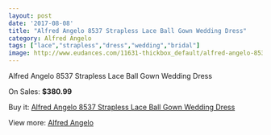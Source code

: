 ```yaml
---
layout: post
date: '2017-08-08'
title: "Alfred Angelo 8537 Strapless Lace Ball Gown Wedding Dress"
category: Alfred Angelo
tags: ["lace","strapless","dress","wedding","bridal"]
image: http://www.eudances.com/11631-thickbox_default/alfred-angelo-8537-strapless-lace-ball-gown-wedding-dress.jpg
---
```

Alfred Angelo 8537 Strapless Lace Ball Gown Wedding Dress

On Sales: **$380.99**
<a href="https://www.eudances.com/en/alfred-angelo/3680-alfred-angelo-8537-strapless-lace-ball-gown-wedding-dress.html"><amp-img layout="responsive" width="600" height="600" src="//www.eudances.com/11631-thickbox_default/alfred-angelo-8537-strapless-lace-ball-gown-wedding-dress.jpg" alt="Alfred Angelo 8537 Strapless Lace Ball Gown Wedding Dress 0" /></a>
<a href="https://www.eudances.com/en/alfred-angelo/3680-alfred-angelo-8537-strapless-lace-ball-gown-wedding-dress.html"><amp-img layout="responsive" width="600" height="600" src="//www.eudances.com/11634-thickbox_default/alfred-angelo-8537-strapless-lace-ball-gown-wedding-dress.jpg" alt="Alfred Angelo 8537 Strapless Lace Ball Gown Wedding Dress 1" /></a>
<a href="https://www.eudances.com/en/alfred-angelo/3680-alfred-angelo-8537-strapless-lace-ball-gown-wedding-dress.html"><amp-img layout="responsive" width="600" height="600" src="//www.eudances.com/11633-thickbox_default/alfred-angelo-8537-strapless-lace-ball-gown-wedding-dress.jpg" alt="Alfred Angelo 8537 Strapless Lace Ball Gown Wedding Dress 2" /></a>
<a href="https://www.eudances.com/en/alfred-angelo/3680-alfred-angelo-8537-strapless-lace-ball-gown-wedding-dress.html"><amp-img layout="responsive" width="600" height="600" src="//www.eudances.com/11632-thickbox_default/alfred-angelo-8537-strapless-lace-ball-gown-wedding-dress.jpg" alt="Alfred Angelo 8537 Strapless Lace Ball Gown Wedding Dress 3" /></a>

Buy it: [Alfred Angelo 8537 Strapless Lace Ball Gown Wedding Dress](https://www.eudances.com/en/alfred-angelo/3680-alfred-angelo-8537-strapless-lace-ball-gown-wedding-dress.html "Alfred Angelo 8537 Strapless Lace Ball Gown Wedding Dress")

View more: [Alfred Angelo](https://www.eudances.com/en/36-alfred-angelo "Alfred Angelo")